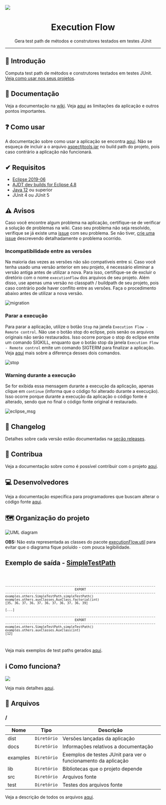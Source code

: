 ![](https://github.com/williamniemiec/ExecutionFlow/blob/master/docs/img/logo/logo.jpg?raw=true)

<h1 align='center'>Execution Flow</h1>

<p align='center'>Gera test path de métodos e construtores testados em testes JUnit</p>

<hr />

## 🔵 Introdução
Computa test path de métodos e construtores testados em testes JUnit. [Veja como usar nos seus projetos](https://github.com/williamniemiec/ExecutionFlow/wiki/Como-usar).

## 📖 Documentação
Veja a documentação na [wiki](https://github.com/williamniemiec/ExecutionFlow/wiki). Veja [aqui](https://github.com/williamniemiec/ExecutionFlow/wiki/Limita%C3%A7%C3%B5es-e-pontos-importantes) as limitações da aplicação e outros pontos importantes.

## ❓ Como usar
A documentação sobre como usar a aplicação se encontra [aqui](https://github.com/williamniemiec/ExecutionFlow/wiki/Como-usar). Não se esqueça de incluir a o arquivo [aspectjtools.jar](https://github.com/williamniemiec/ExecutionFlow/blob/master/lib/aspectjtools.jar) no build path do projeto, pois caso contrário a aplicação não funcionará.

## ✔ Requisitos
- [Eclipse 2019-06](https://www.eclipse.org/downloads/packages/release/2019-06)
- [AJDT dev builds for Eclipse 4.8](http://download.eclipse.org/tools/ajdt/48/dev/update)
- [Java 12](https://www.oracle.com/java/technologies/javase/jdk12-archive-downloads.html) ou superior
- JUnit 4 ou JUnit 5

## ⚠ Avisos
Caso você encontre algum problema na aplicação, certifique-se de verificar a solução de problemas na wiki. Caso seu problema não seja resolvido, verifique se já existe uma [issue](https://github.com/williamniemiec/ExecutionFlow/issues) com seu problema. Se não tiver, [crie uma issue](https://github.com/williamniemiec/ExecutionFlow/issues/new/choose) descrevendo detalhadamente o problema ocorrido.

### Incompatibilidade entre as versões
Na maioria das vezes as versões não são compatíveis entre si.  Caso você tenha usado uma versão anterior em seu projeto, é necessário eliminar a versão antiga antes de utilizar a nova. Para isso, certifique-se de excluir o diretório com o nome `executionFlow` dos arquivos de seu projeto. Além disso, use apenas uma versão no classpath / buildpath de seu projeto, pois caso contrário pode haver conflito entre as versões. Faça o procedimento abaixo antes de utilizar a nova versão.

![migration](https://github.com/williamniemiec/ExecutionFlow/blob/master/docs/gif/migration.gif)

### Parar a execução
Para parar a aplicação, utilize o botão `Stop` na janela `Execution Flow - Remote control`. Não use o botão stop do eclipse, pois senão os arquivos originais não serão restaurados. Isso ocorre porque o stop do eclipse emite um comando SIGKILL, enquanto que o botão stop da janela `Execution Flow - Remote control` emite um comando SIGTERM para finalizar a aplicação. Veja [aqui](https://major.io/2010/03/18/sigterm-vs-sigkill/) mais sobre a diferença desses dois comandos.

![stop](https://github.com/williamniemiec/ExecutionFlow/blob/master/docs/img/howToUse/stop.png)

### Warning durante a execução
Se for exibida essa mensagem durante a execução da aplicação, apenas clique em `continue` (informa que o código foi alterado durante a execução). Isso ocorre porque durante a execução da aplicação o código fonte é alterado, sendo que no final o código fonte original é restaurado.

![eclipse_msg](https://github.com/williamniemiec/ExecutionFlow/blob/master/docs/img/others/eclipse_msg.PNG?raw=true)

## 🚩 Changelog
Detalhes sobre cada versão estão documentadas na [seção releases](https://github.com/williamniemiec/ExecutionFlow/releases).

## 🤝 Contribua
Veja a documentação sobre como é possível contribuir com o projeto [aqui](https://github.com/williamniemiec/ExecutionFlow/blob/master/CONTRIBUTING.md).

## 💻 Desenvolvedores
Veja a documentação específica para programadores que buscam alterar o código fonte [aqui](https://github.com/williamniemiec/ExecutionFlow/blob/master/DEVELOPERS.md).

## 🗺 Organização do projeto
![UML diagram](https://github.com/williamniemiec/ExecutionFlow/blob/master/docs/uml/uml.png?raw=true)

<b>OBS:</b> Não esta representada as classes do pacote [executionFlow.util](https://github.com/williamniemiec/ExecutionFlow/tree/master/src/executionFlow/util) para evitar que o diagrama fique poluído - com pouca legibilidade.

## Exemplo de saída - [SimpleTestPath](https://github.com/williamniemiec/ExecutionFlow/blob/master/examples/examples/others/SimpleTestPath.java)
<code>
	
	--------------------------------------------------------------------------------
	                                     EXPORT
	--------------------------------------------------------------------------------
	examples.others.SimpleTestPath.simpleTestPath()
	examples.others.auxClasses.AuxClass.factorial(int)
	[35, 36, 37, 36, 37, 36, 37, 36, 37, 36, 39]
	 
	[...]
	 
	--------------------------------------------------------------------------------
	    	                             EXPORT
	--------------------------------------------------------------------------------
	examples.others.SimpleTestPath.simpleTestPath()
	examples.others.auxClasses.AuxClass(int)
	[12]
</code>

Veja mais exemplos de test paths gerados [aqui](https://github.com/williamniemiec/ExecutionFlow/wiki/Exemplos).

## ℹ Como funciona?
![](https://github.com/williamniemiec/ExecutionFlow/blob/master/docs/img/others/visao-geral.png?raw=true)

Veja mais detalhes [aqui](https://github.com/williamniemiec/ExecutionFlow/wiki/Como-funciona).


## 📁 Arquivos
### /
|        Nome        |Tipo|Descrição|
|----------------|-------------------------------|-----------------------------|
|dist |`Diretório`|Versões lançadas da aplicação|
|docs |`Diretório`|Informações relativos a documentação|
|examples   |`Diretório`|	Exemplos de testes JUnit para ver o funcionamento da aplicação   |
|lib   |`Diretório`|Bibliotecas que o projeto depende   |
|src     |`Diretório`| Arquivos fonte|
|test|`Diretório`|Testes dos arquivos fonte|

Veja a descrição de todos os arquivos [aqui](https://github.com/williamniemiec/ExecutionFlow/wiki/Arquivos).
